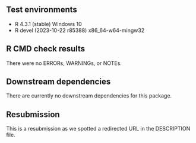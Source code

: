 ## Test environments
* R 4.3.1 (stable) Windows 10
* R devel (2023-10-22 r85388) x86_64-w64-mingw32

## R CMD check results
There were no ERRORs, WARNINGs, or NOTEs.

## Downstream dependencies
There are currently no downstream dependencies for this package.

## Resubmission
This is a resubmission as we spotted a redirected URL in the DESCRIPTION file.